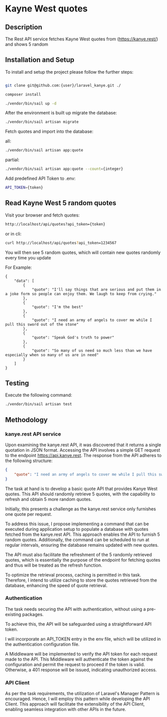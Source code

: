 # Kayne West quotes

## Description

The Rest API service fetches Kayne West quotes from (https://kanye.rest/) and shows 5 random 


## Installation and Setup

To install and setup the project please follow the further steps:

```bash

git clone git@github.com:{user}/laravel_kanye.git ./

composer install

./vendor/bin/sail up -d
```


After the environment is built up migrate the database:

```bash
./vendor/bin/sail artisan migrate
```

Fetch quotes and import into the database:

all:

```bash
./vendor/bin/sail artisan app:quote
```

partial:

```bash
./vendor/bin/sail artisan app:quote --count={integer}
```

Add predefined API Token to .env:

```bash
API_TOKEN={token}
```

## Read Kayne West 5 random quotes

Visit your browser and fetch quotes:

```bash
http://localhost/api/quotes?api_token={token}
```
or in cli:
```bash
curl http://localhost/api/quotes?api_token=1234567
```

You will then see 5 random quotes, which will contain new quotes randomly every time you update

For Example:
```angular2html
{
    "data": [
        {
            "quote": "I'll say things that are serious and put them in a joke form so people can enjoy them. We laugh to keep from crying."
        },
        {
            "quote": "I'm the best"
        },
        {
            "quote": "I need an army of angels to cover me while I pull this sword out of the stone"
        },
        {
            "quote": "Speak God's truth to power"
        },
        {
            "quote": "So many of us need so much less than we have especially when so many of us are in need"
        }
    ]
}
```


## Testing

Execute the following command:

```bash
./vendor/bin/sail artisan test
```


## Methodology

### kanye.rest API service

Upon examining the kanye.rest API, it was discovered that it returns a single quotation in JSON format.
Accessing the API involves a simple GET request to the endpoint https://api.kanye.rest. 
The response from the API adheres to the following structure:

```json
{
    "quote": "I need an army of angels to cover me while I pull this sword out of the stone"
}
```

The task at hand is to develop a basic quote API that provides Kanye West quotes.
This API should randomly retrieve 5 quotes, with the capability to refresh and obtain 5 more random quotes.

Initially, this presents a challenge as the kanye.rest service only furnishes one quote per request.

To address this issue, I propose implementing a command that can be executed during application setup to populate 
a database with quotes fetched from the kanye.rest API. This approach enables the API to furnish 5 random quotes. 
Additionally, the command can be scheduled to run at regular intervals, ensuring the database remains updated with new quotes.

The API must also facilitate the refreshment of the 5 randomly retrieved quotes, which is essentially 
the purpose of the endpoint for fetching quotes and thus will be treated as the refresh function.

To optimize the retrieval process, caching is permitted in this task. Therefore, I intend to utilize caching to store 
the quotes retrieved from the database, enhancing the speed of quote retrieval.

### Authentication

The task needs securing the API with authentication, without using a pre-existing packages.

To achieve this, the API will be safeguarded using a straightforward API token.

I will incorporate an API_TOKEN entry in the env file, which will be utilized in the authentication configuration file.

A Middleware will be implemented to verify the API token for each request made to the API. 
This Middleware will authenticate the token against the configuration and permit the request to proceed if the token is valid. 
Otherwise, a 401 response will be issued, indicating unauthorized access.

### API Client

As per the task requirements, the utilization of Laravel's Manager Pattern is encouraged. 
Hence, I will employ this pattern while developing the API Client. This approach will facilitate 
the extensibility of the API Client, enabling seamless integration with other APIs in the future.
